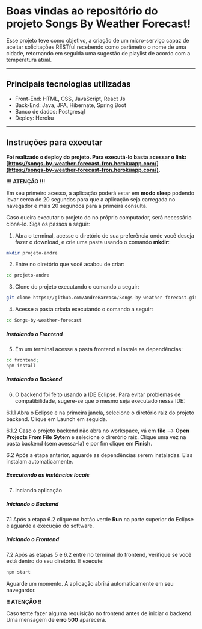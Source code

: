 # Boas vindas ao repositório do projeto Songs By Weather Forecast!

Esse projeto teve como objetivo, a criação de um micro-serviço capaz de aceitar solicitações RESTful recebendo como
parâmetro o nome de uma cidade, retornando em seguida uma sugestão de playlist de acordo com a temperatura atual.

---

## Principais tecnologias utilizadas

- Front-End: HTML, CSS, JavaScript, React Js
- Back-End: Java, JPA, Hibernate, Spring Boot
- Banco de dados: Postgresql
- Deploy: Heroku

---

## Instruções para executar 

**Foi realizado o deploy do projeto. Para executá-lo basta acessar o link:
[https://songs-by-weather-forecast-fron.herokuapp.com/](https://songs-by-weather-forecast-fron.herokuapp.com/).**

**!!! ATENÇÃO !!!**

Em seu primeiro acesso, a aplicação poderá estar em **modo sleep** podendo levar cerca de 20 segundos
para que a aplicação seja carregada no navegador e mais 20 segundos para a primeira consulta.

Caso queira executar o projeto do no próprio computador, será necessário cloná-lo. Siga os passos a seguir:

1. Abra o terminal, acesse o diretório de sua preferência onde 
você deseja fazer o download, e crie uma pasta usando o comando **mkdir**:
```bash
mkdir projeto-andre
```

2. Entre no diretório que você acabou de criar: 
```bash
cd projeto-andre
```

3. Clone do projeto executando o comando a seguir:
```bash
git clone https://github.com/AndreBarroso/Songs-by-weather-forecast.git
```

4. Acesse a pasta criada executando o comando a seguir:
```bash
cd Songs-by-weather-forecast
```
##### Instalando o Frontend
5. Em um terminal acesse a pasta frontend e instale as dependências:
```bash
cd frontend;
npm install
```

##### Instalando o Backend
6. O backend foi feito usando a IDE Eclipse. Para evitar problemas de compatibilidade, sugere-se que o mesmo seja executado nessa IDE:

6.1.1 Abra o Eclipse e na primeira janela, selecione o diretório raiz do projeto backend. Clique em Launch em seguida.

6.1.2 Caso o projeto backend não abra no workspace, vá em **file** --> **Open Projects From File Sytem** e selecione o direrório raiz.
Clique uma vez na pasta backend (sem acessa-la) e por fim clique em **Finish**.

6.2 Após a etapa anterior, aguarde as dependências serem instaladas. Elas instalam automaticamente.

##### Executando as instâncias locais
7. Inciando aplicação

##### Iniciando o Backend
7.1 Após a etapa 6.2 clique no botão verde **Run** na parte superior do Eclipse e aguarde a execução do software.

##### Iniciando o Frontend
7.2 Após as etapas 5 e 6.2 entre no terminal do frontend, verifique se você está dentro do seu diretório. E execute:
```bash
npm start
```
Aguarde um momento. A aplicação abrirá automaticamente em seu navegardor.

**!! ATENÇÃO !!**

Caso tente fazer alguma requisição no frontend antes de iniciar o backend. Uma mensagem de **erro 500** aparecerá.
